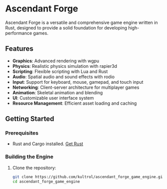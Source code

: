 # Ascendant Forge

Ascendant Forge is a versatile and comprehensive game engine written in Rust, designed to provide a solid foundation for developing high-performance games.

## Features

- **Graphics**: Advanced rendering with wgpu
- **Physics**: Realistic physics simulation with rapier3d
- **Scripting**: Flexible scripting with Lua and Rust
- **Audio**: Spatial audio and sound effects with rodio
- **Input**: Support for keyboard, mouse, gamepad, and touch input
- **Networking**: Client-server architecture for multiplayer games
- **Animation**: Skeletal animation and blending
- **UI**: Customizable user interface system
- **Resource Management**: Efficient asset loading and caching

## Getting Started

### Prerequisites

- Rust and Cargo installed. [Get Rust](https://www.rust-lang.org/tools/install)

### Building the Engine

1. Clone the repository:
   ```sh
   git clone https://github.com/kultrol/ascendant_forge_game_engine.git
   cd ascendant_forge_game_engine
